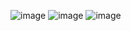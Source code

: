 ![image](https://github.com/Coder-Gokul/Tailwind-Email-Subscribe/assets/119941012/cceed5d3-5b43-45d8-8c97-0d113d09c437)
![image](https://github.com/Coder-Gokul/Tailwind-Email-Subscribe/assets/119941012/461dc45c-6a6e-4469-9278-d1dee31531ed)
![image](https://github.com/Coder-Gokul/Tailwind-Email-Subscribe/assets/119941012/50f61deb-2cde-4056-8a70-95b7545dbdb4)
